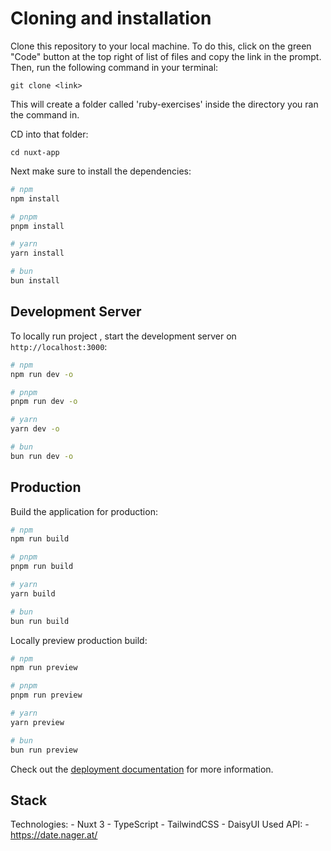 # Cloning and installation
Clone this repository to your local machine. To do this, click on the green "Code" button at the top right of list of files and copy the link in the prompt. Then, run the following command in your terminal:

    git clone <link>

This will create a folder called 'ruby-exercises' inside the directory you ran the command in.

CD into that folder:

    cd nuxt-app


Next make sure to install the dependencies:

```bash
# npm
npm install

# pnpm
pnpm install

# yarn
yarn install

# bun
bun install
```

## Development Server

To locally run project , start the development server on `http://localhost:3000`:

```bash
# npm
npm run dev -o

# pnpm
pnpm run dev -o

# yarn
yarn dev -o

# bun
bun run dev -o
```

## Production

Build the application for production:

```bash
# npm
npm run build

# pnpm
pnpm run build

# yarn
yarn build

# bun
bun run build
```

Locally preview production build:

```bash
# npm
npm run preview

# pnpm
pnpm run preview

# yarn
yarn preview

# bun
bun run preview
```

Check out the [deployment documentation](https://nuxt.com/docs/getting-started/deployment) for more information.

## Stack
Technologies:
    - Nuxt 3
    - TypeScript
    - TailwindCSS
    - DaisyUI
Used API:
    - https://date.nager.at/
